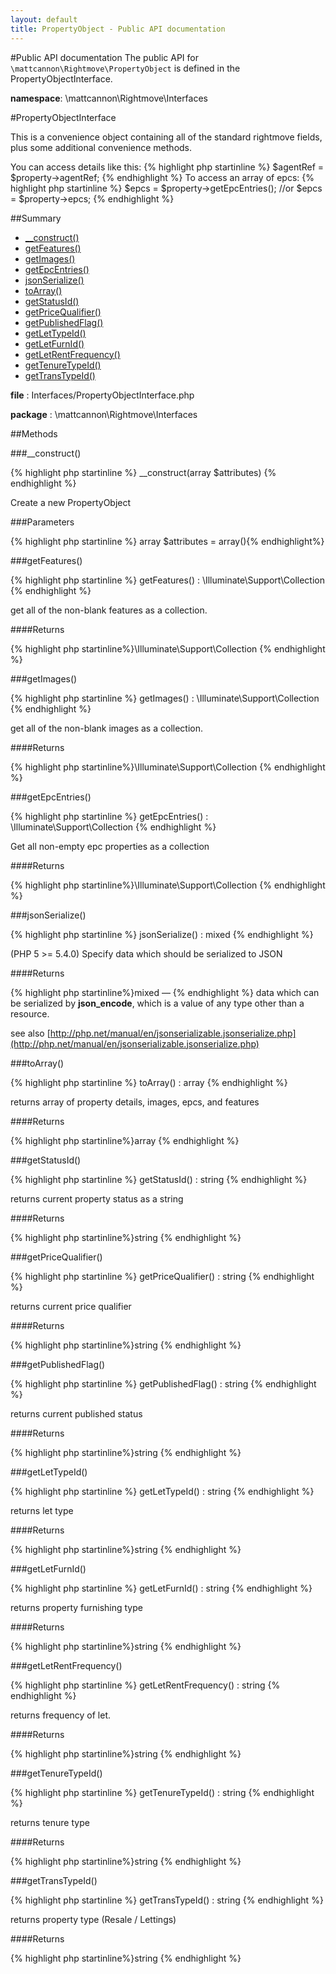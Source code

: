 ```yaml
---
layout: default
title: PropertyObject - Public API documentation
---
```

#Public API documentation
The public API for ```\mattcannon\Rightmove\PropertyObject``` is defined in the PropertyObjectInterface.

__namespace__: \mattcannon\Rightmove\Interfaces

#PropertyObjectInterface

This is a convenience object containing all of the standard rightmove fields, plus some additional convenience methods.

You can access details like this:
{% highlight php startinline %}
$agentRef = $property->agentRef;
{% endhighlight %}
To access an array of epcs:
{% highlight php startinline %}
$epcs = $property->getEpcEntries();
//or 
$epcs = $property->epcs;
{% endhighlight %}

##Summary

* [__construct()](#__construct)
* [getFeatures()](#getFeatures)
* [getImages()](#getImages)
* [getEpcEntries()](#getEpcEntries)
* [jsonSerialize()](#jsonSerialize)
* [toArray()](#toArray)
* [getStatusId()](#getStatusId)
* [getPriceQualifier()](#getPriceQualifier)
* [getPublishedFlag()](#getPublishedFlag)
* [getLetTypeId()](#getLetTypeId)
* [getLetFurnId()](#getLetFurnId)
* [getLetRentFrequency()](#getLetRentFrequency)
* [getTenureTypeId()](#getTenureTypeId)
* [getTransTypeId()](#getTransTypeId)

__file__ : Interfaces/PropertyObjectInterface.php

__package__ : \mattcannon\Rightmove\Interfaces


##Methods


###__construct()

{% highlight php startinline %} __construct(array $attributes) {% endhighlight %}

Create a new PropertyObject

###Parameters

{% highlight php startinline %} array	$attributes	= array(){% endhighlight%}


###getFeatures()

{% highlight php startinline %} getFeatures() : \Illuminate\Support\Collection {% endhighlight %}

get all of the non-blank features as a collection.

####Returns

{% highlight php startinline%}\Illuminate\Support\Collection {% endhighlight %}

###getImages()

{% highlight php startinline %} getImages() : \Illuminate\Support\Collection {% endhighlight %}

get all of the non-blank images as a collection.

####Returns

{% highlight php startinline%}\Illuminate\Support\Collection {% endhighlight %}

###getEpcEntries()

{% highlight php startinline %} getEpcEntries() : \Illuminate\Support\Collection {% endhighlight %}

Get all non-empty epc properties as a collection

####Returns

{% highlight php startinline%}\Illuminate\Support\Collection {% endhighlight %}

###jsonSerialize()

{% highlight php startinline %} jsonSerialize() : mixed {% endhighlight %}

(PHP 5 >= 5.4.0) Specify data which should be serialized to JSON

####Returns

{% highlight php startinline%}mixed — {% endhighlight %}
data which can be serialized by __json_encode__, which is a value of any type other than a resource.

see also
[http://php.net/manual/en/jsonserializable.jsonserialize.php](http://php.net/manual/en/jsonserializable.jsonserialize.php)

###toArray()

{% highlight php startinline %} toArray() : array {% endhighlight %}

returns array of property details, images, epcs, and features

####Returns

{% highlight php startinline%}array {% endhighlight %}

###getStatusId()

{% highlight php startinline %} getStatusId() : string {% endhighlight %}

returns current property status as a string

####Returns

{% highlight php startinline%}string {% endhighlight %}

###getPriceQualifier()

{% highlight php startinline %} getPriceQualifier() : string {% endhighlight %}

returns current price qualifier

####Returns

{% highlight php startinline%}string {% endhighlight %}


###getPublishedFlag()

{% highlight php startinline %} getPublishedFlag() : string {% endhighlight %}

returns current published status

####Returns

{% highlight php startinline%}string {% endhighlight %}


###getLetTypeId()

{% highlight php startinline %} getLetTypeId() : string {% endhighlight %}

returns let type

####Returns

{% highlight php startinline%}string {% endhighlight %}


###getLetFurnId()

{% highlight php startinline %} getLetFurnId() : string {% endhighlight %}

returns property furnishing type

####Returns

{% highlight php startinline%}string {% endhighlight %}

###getLetRentFrequency()

{% highlight php startinline %} getLetRentFrequency() : string {% endhighlight %}

returns frequency of let.

####Returns

{% highlight php startinline%}string {% endhighlight %}

###getTenureTypeId()

{% highlight php startinline %} getTenureTypeId() : string {% endhighlight %}

returns tenure type

####Returns

{% highlight php startinline%}string {% endhighlight %}

###getTransTypeId()

{% highlight php startinline %} getTransTypeId() : string {% endhighlight %}

returns property type (Resale / Lettings)

####Returns

{% highlight php startinline%}string {% endhighlight %}